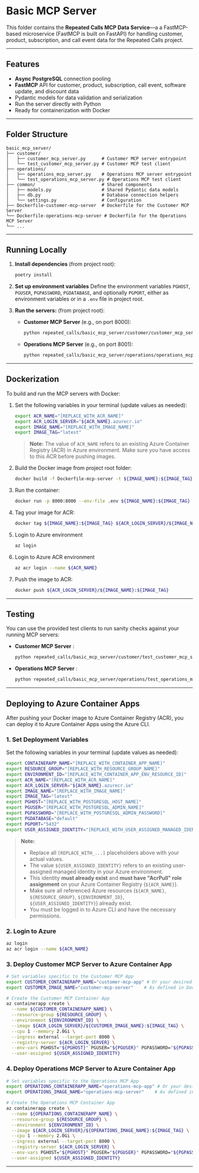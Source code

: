 # Basic MCP Server

This folder contains the **Repeated Calls MCP Data Service**—a a FastMCP-based microservice (FastMCP is built on FastAPI) for handling customer, product, subscription, and call event data for the Repeated Calls project.

---

## Features

- **Async PostgreSQL** connection pooling
- **FastMCP** API for customer, product, subscription, call event, software update, and discount data
- Pydantic models for data validation and serialization
- Run the server directly with Python
- Ready for containerization with Docker

---

## Folder Structure

```
basic_mcp_server/
├── customer/
│   ├── customer_mcp_server.py      # Customer MCP server entrypoint
│   └── test_customer_mcp_server.py # Customer MCP test client
├── operations/
│   ├── operations_mcp_server.py    # Operations MCP server entrypoint
│   └── test_operations_mcp_server.py # Operations MCP test client
├── common/                         # Shared components
│   ├── models.py                   # Shared Pydantic data models
│   ├── db.py                       # Database connection helpers
│   └── settings.py                 # Configuration
├── Dockerfile-customer-mcp-server  # Dockerfile for the Customer MCP Server
└── Dockerfile-operations-mcp-server # Dockerfile for the Operations MCP Server
└── ...
```

---

## Running Locally

1. **Install dependencies** (from project root):
    ```bash
    poetry install
    ```

2. **Set up environment variables**
   Define the environment variables `PGHOST`, `PGUSER`, `PGPASSWORD`, `PGDATABASE`, and optionally `PGPORT`, either as environment variables or in a `.env` file in project root.

3. **Run the servers:** (from project root):
    *   **Customer MCP Server** (e.g., on port 8000):
        ```bash
        python repeated_calls/basic_mcp_server/customer/customer_mcp_server.py --host 0.0.0.0 --port 8000
        ```

    *   **Operations MCP Server** (e.g., on port 8001):
        ```bash
        python repeated_calls/basic_mcp_server/operations/operations_mcp_server.py --host 0.0.0.0 --port 8001
        ```


---

## Dockerization
To build and run the MCP servers with Docker:

1. Set the following variables in your terminal (update values as needed):
    ```bash
    export ACR_NAME="[REPLACE_WITH_ACR_NAME]"
    export ACR_LOGIN_SERVER="${ACR_NAME}.azurecr.io"
    export IMAGE_NAME="[REPLACE_WITH_IMAGE_NAME]"
    export IMAGE_TAG="latest"
    ```

    > **Note:** The value of `ACR_NAME` refers to an existing Azure Container Registry (ACR) in Azure environment.
    > Make sure you have access to this ACR before pushing images.

2. Build the Docker image from project root folder:
    ```bash
    docker build -f Dockerfile-mcp-server -t ${IMAGE_NAME}:${IMAGE_TAG} .
    ```
3. Run the container:
    ```bash
    docker run -p 8000:8000 --env-file .env ${IMAGE_NAME}:${IMAGE_TAG}
    ```
4. Tag your image for ACR:
    ```bash
    docker tag ${IMAGE_NAME}:${IMAGE_TAG} ${ACR_LOGIN_SERVER}/${IMAGE_NAME}:${IMAGE_TAG}
    ```
5. Login to Azure environment
    ```bash
    az login
    ```
6. Login to Azure ACR environment
    ```bash
    az acr login --name ${ACR_NAME}
    ```
7. Push the image to ACR:
    ```bash
    docker push ${ACR_LOGIN_SERVER}/${IMAGE_NAME}:${IMAGE_TAG}
    ```

---

## Testing

You can use the provided test clients to run sanity checks against your running MCP servers:

*   **Customer MCP Server** :
    ```bash
    python repeated_calls/basic_mcp_server/customer/test_customer_mcp_server.py --host localhost:8000 --customer 7 --product 101
    ```

*   **Operations MCP Server** :
    ```bash
    python repeated_calls/basic_mcp_server/operations/test_operations_mcp_server.py --host localhost:8001 --product 101
    ```

---

## Deploying to Azure Container Apps

After pushing your Docker image to Azure Container Registry (ACR), you can deploy it to Azure Container Apps using the Azure CLI.

### 1. Set Deployment Variables

Set the following variables in your terminal (update values as needed):

```bash
export CONTAINERAPP_NAME="[REPLACE_WITH_CONTAINER_APP_NAME]"
export RESOURCE_GROUP="[REPLACE_WITH_RESOURCE_GROUP_NAME]"
export ENVIRONMENT_ID="[REPLACE_WITH_CONTAINER_APP_ENV_RESOURCE_ID]"
export ACR_NAME="[REPLACE_WITH_ACR_NAME]"
export ACR_LOGIN_SERVER="${ACR_NAME}.azurecr.io"
export IMAGE_NAME="[REPLACE_WITH_IMAGE_NAME]"
export IMAGE_TAG="latest"
export PGHOST="[REPLACE_WITH_POSTGRESQL_HOST_NAME]"
export PGUSER="[REPLACE_WITH_POSTGRESQL_ADMIN_NAME]"
export PGPASSWORD="[REPLACE_WITH_POSTGRESQL_ADMIN_PASSWORD]"
export PGDATABASE="default"
export PGPORT="5432"
export USER_ASSIGNED_IDENTITY="[REPLACE_WITH_USER_ASSIGNED_MANAGED_IDENTITY]"
```

> **Note:**
> - Replace all `[REPLACE_WITH_...]` placeholders above with your actual values.
> - The value `${USER_ASSIGNED_IDENTITY}` refers to an existing user-assigned managed identity in your Azure environment.
> - This identity **must already exist** and **must have "AcrPull" role assignment** on your Azure Container Registry (`${ACR_NAME}`).
> - Make sure all referenced Azure resources (`${ACR_NAME}`, `${RESOURCE_GROUP}`, `${ENVIRONMENT_ID}`, `${USER_ASSIGNED_IDENTITY}`) already exist.
> - You must be logged in to Azure CLI and have the necessary permissions.

### 2. Login to Azure 
```bash
az login
az acr login --name ${ACR_NAME}
```

### 3. Deploy Customer MCP Server to Azure Container App

```bash
# Set variables specific to the Customer MCP App
export CUSTOMER_CONTAINERAPP_NAME="customer-mcp-app" # Or your desired app name
export CUSTOMER_IMAGE_NAME="customer-mcp-server"    # As defined in Dockerization

# Create the Customer MCP Container App
az containerapp create \
  --name ${CUSTOMER_CONTAINERAPP_NAME} \
  --resource-group ${RESOURCE_GROUP} \
  --environment ${ENVIRONMENT_ID} \
  --image ${ACR_LOGIN_SERVER}/${CUSTOMER_IMAGE_NAME}:${IMAGE_TAG} \
  --cpu 1 --memory 2.0Gi \
  --ingress external --target-port 8000 \
  --registry-server ${ACR_LOGIN_SERVER} \
  --env-vars PGHOST="${PGHOST}" PGUSER="${PGUSER}" PGPASSWORD="${PGPASSWORD}" PGDATABASE="${PGDATABASE}" PGPORT="${PGPORT}" \
  --user-assigned ${USER_ASSIGNED_IDENTITY}
```
### 4. Deploy Operations MCP Server to Azure Container App

```bash
# Set variables specific to the Operations MCP App
export OPERATIONS_CONTAINERAPP_NAME="operations-mcp-app" # Or your desired app name
export OPERATIONS_IMAGE_NAME="operations-mcp-server"    # As defined in Dockerization

# Create the Operations MCP Container App
az containerapp create \
  --name ${OPERATIONS_CONTAINERAPP_NAME} \
  --resource-group ${RESOURCE_GROUP} \
  --environment ${ENVIRONMENT_ID} \
  --image ${ACR_LOGIN_SERVER}/${OPERATIONS_IMAGE_NAME}:${IMAGE_TAG} \
  --cpu 1 --memory 2.0Gi \
  --ingress external --target-port 8000 \
  --registry-server ${ACR_LOGIN_SERVER} \
  --env-vars PGHOST="${PGHOST}" PGUSER="${PGUSER}" PGPASSWORD="${PGPASSWORD}" PGDATABASE="${PGDATABASE}" PGPORT="${PGPORT}" \
  --user-assigned ${USER_ASSIGNED_IDENTITY}
```

---
